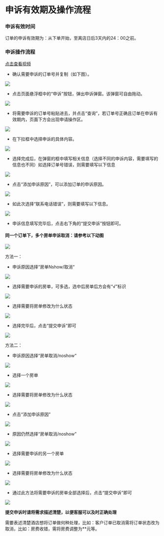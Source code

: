 # 申诉有效期及操作流程

### 申诉有效时间

订单的申诉有效期为：从下单开始，至离店日后3天内的24：00之前。

### 申诉操作流程

[点击查看视频](https://crs-pms-vidio.oss-cn-beijing.aliyuncs.com/%E6%8F%90%E4%BA%A4%E7%94%B3%E8%AF%89.mp4)

* 确认需要申诉的订单号并复制（如下图）。

![](../../../.gitbook/assets/image%20%28706%29.png)

* 点击页面悬浮框中的“申诉”按钮，弹出申诉弹窗。该弹窗可自由拖动。

![](../../../.gitbook/assets/image%20%28527%29.png)

* 将需要申诉的订单号粘贴进去，并点击“查询”，若订单号正确且订单在申诉有效期内，页面下方会出现申请操作区。

![](../../../.gitbook/assets/image%20%28716%29.png)

* 在下拉框中选择申诉的具体内容。

![](../../../.gitbook/assets/image%20%28388%29.png)

* 选择完成后，在弹窗的框中填写相关信息（选择不同的申诉内容，需要填写的信息也不同）如选择订单号错误，则需要填写以下信息

![](../../../.gitbook/assets/image%20%28570%29.png)

* 点击“添加申诉原因”，可以添加订单的申诉原因。

![](../../../.gitbook/assets/image%20%2845%29.png)

* 如此次选择“联系电话错误”，则需要填写以下信息。

![](../../../.gitbook/assets/image%20%28307%29.png)

* 申诉信息填写完毕后，点击右下角的“提交申诉”按钮即可。

#### 同一个订单下，多个房单申诉取消：请参考以下动图

![](../../../.gitbook/assets/tong-yi-ding-dan-duo-fang-dan-shen-su%20%281%29.gif)

方法一：

* 申诉原因选择“房单Nshow/取消“

![](../../../.gitbook/assets/image%20%28104%29.png)

* 选择需要申诉的房单，可多选，选中后房单后方会有“√”标识

![](../../../.gitbook/assets/image%20%28680%29.png)

* 选择需要将房单修改为什么状态

![](../../../.gitbook/assets/image%20%28136%29.png)

* 选择完毕后，点击“提交申诉”即可

![](../../../.gitbook/assets/image%20%28501%29.png)

方法二：

* 申诉原因选择“房单取消/noshow“

![](../../../.gitbook/assets/image%20%28104%29.png)

* 选择一个房单

![](../../../.gitbook/assets/image%20%28734%29.png)

* 选择需要将房单修改为什么状态

![](../../../.gitbook/assets/image%20%28136%29.png)

* 点击“添加申诉原因”

![](../../../.gitbook/assets/image%20%28475%29.png)

* 原因仍然选择“房单取消/noshow”

![](../../../.gitbook/assets/image%20%28840%29.png)

* 选择需要申诉的另一个房单

![](../../../.gitbook/assets/image%20%28270%29.png)

* 选择需要将房单修改为什么状态

![](../../../.gitbook/assets/image%20%281031%29.png)

* 通过此方法将需要申诉的房单全部选择后，点击“提交申诉”即可

![](../../../.gitbook/assets/image%20%28696%29.png)



**提交申诉时请将需求描述清楚，以便客服可以及时正确处理**

需要表述清楚酒店想将订单做何种处理，比如：客户订单已取消需将订单状态改为取消，比如：房费收错，需将房费调整为\*\*元等。

